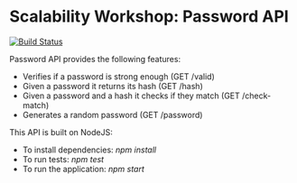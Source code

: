 # Scalability Workshop: Password API

[![Build Status](https://travis-ci.org/auth0-eng-camp/passwordapi.svg?branch=master)](https://travis-ci.org/auth0-eng-camp/passwordapi)

Password API provides the following features:

* Verifies if a password is strong enough (GET /valid)
* Given a password it returns its hash (GET /hash)
* Given a password and a hash it checks if they match (GET /check-match)
* Generates a random password (GET /password)


This API is built on NodeJS:

* To install dependencies: _npm install_
* To run tests: _npm test_
* To run the application: _npm start_
